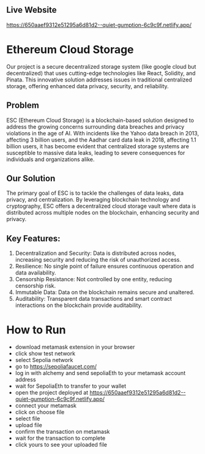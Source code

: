 ## Live Website

https://650aaef9312e51295a6d81d2--quiet-gumption-6c9c9f.netlify.app/

# Ethereum Cloud Storage

Our project is a secure decentralized storage system (like google cloud but decentralized) that uses cutting-edge technologies like React, Solidity, and Pinata. This innovative solution addresses issues in traditional centralized storage, offering enhanced data privacy, security, and reliability.

## Problem

ESC (Ethereum Cloud Storage) is a blockchain-based solution designed to address the growing concerns surrounding data breaches and privacy violations in the age of AI. With incidents like the Yahoo data breach in 2013, affecting 3 billion users, and the Aadhar card data leak in 2018, affecting 1.1 billion users, it has become evident that centralized storage systems are susceptible to massive data leaks, leading to severe consequences for individuals and organizations alike.

## Our Solution

The primary goal of ESC is to tackle the challenges of data leaks, data privacy, and centralization. By leveraging blockchain technology and cryptography, ESC offers a decentralized cloud storage vault where data is distributed across multiple nodes on the blockchain, enhancing security and privacy.

## Key Features:

1. Decentralization and Security: Data is distributed across nodes, increasing security and reducing the risk of unauthorized access.
2. Resilience: No single point of failure ensures continuous operation and data availability.
3. Censorship Resistance: Not controlled by one entity, reducing censorship risk.
4. Immutable Data: Data on the blockchain remains secure and unaltered.
5. Auditability: Transparent data transactions and smart contract interactions on the blockchain provide auditability.


# How to Run
- download metamask extension in your browser
- click show test network
- select Sepolia network
- go to https://sepoliafaucet.com/
- log in with alchemy and send sepoliaEth to your metamask account address
- wait for SepoliaEth to transfer to your wallet
- open the project deployed at https://650aaef9312e51295a6d81d2--quiet-gumption-6c9c9f.netlify.app/
- connect your metamask 
- click on choose file
- select file
- upload file
- confirm the transaction on metamask
- wait for the transaction to complete
- click yours to see your uploaded file


